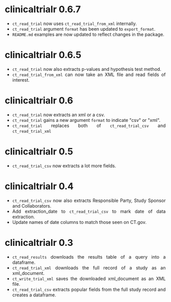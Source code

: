 <div align="justify">

# clinicaltrialr 0.6.7

* `ct_read_trial` now uses `ct_read_trial_from_xml` internally.
* `ct_read_trial` argument `format` has been updated to `export_format`.
* `README.md` examples are now updated to reflect changes in the package.


# clinicaltrialr 0.6.5

* `ct_read_trial` now also extracts p-values and hypothesis test method.
* `ct_read_trial_from_xml` can now take an XML file and read fields of interest.


# clinicaltrialr 0.6

* `ct_read_trial` now extracts an xml or a csv.
* `ct_read_trial` gains a new argument `format` to indicate "csv" or "xml".
* `ct_read_trial` replaces both of `ct_read_trial_csv` and `ct_read_trial_xml`


# clinicaltrialr 0.5

* `ct_read_trial_csv` now extracts a lot more fields.


# clinicaltrialr 0.4

* `ct_read_trial_csv` now also extracts Responsible Party, Study Sponsor and Collaborators.
* Add extraction_date to `ct_read_trial_csv` to mark date of data extraction.
* Update names of date columns to match those seen on CT.gov.


# clinicaltrialr 0.3

* `ct_read_results` downloads the results table of a query into a dataframe.
* `ct_read_trial_xml` downloads the full record of a study as an xml_document.
* `ct_write_trial_xml` saves the downloaded xml_document as an XML file.
* `ct_read_trial_csv` extracts popular fields from the full study record and creates a dataframe.


</div>
